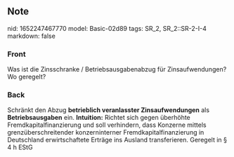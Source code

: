 ## Note
nid: 1652247467770
model: Basic-02d89
tags: SR_2, SR_2::SR-2-I-4
markdown: false

### Front
Was ist die Zinsschranke / Betriebsausgabenabzug für Zinsaufwendungen? Wo geregelt?

### Back
Schränkt den Abzug <b>betrieblich veranlasster Zinsaufwendungen</b>
als <b>Betriebsausgaben</b> ein. <b>Intuition:</b> Richtet sich
gegen überhöhte Fremdkapitalfinanzierung und soll verhindern, dass
Konzerne mittels grenzüberschreitender konzerninterner
Fremdkapitalfinanzierung in Deutschland erwirtschaftete Erträge ins
Ausland transferieren. Geregelt in § 4 h EStG
